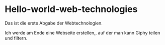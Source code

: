 # Hello-world-web-technologies

Das ist die erste Abgabe der Webtechnologien.

Ich werde am Ende eine Webseite erstellen,, auf der man kann Giphy teilen und filtern.

